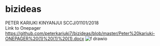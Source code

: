 # bizideas
PETER KARIUKI KINYANJUI   SCCJ/01101/2018  </br>
Link to Onepager  https://github.com/peterkariuki7/bizideas/blob/master/Peter%20kariuki-ONEPAGER%20(1)%20(1)%20(1).docx
![f drawio](https://user-images.githubusercontent.com/40104488/198881948-1050338f-ebaf-49ce-97a9-20fd2239727b.png)

